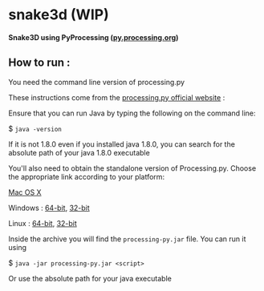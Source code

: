 # snake3d (WIP)

#### Snake3D using PyProcessing ([py.processing.org](py.processing.org))

## How to run :

You need the command line version of processing.py

These instructions come from the [processing.py official website](https://py.processing.org/tutorials/command-line/) :
 
Ensure that you can run Java by typing the following on the command line:

$ `java -version`

If it is not 1.8.0 even if you installed java 1.8.0, you can search for the absolute path of your java 1.8.0 executable

You'll also need to obtain the standalone version of Processing.py. Choose the appropriate link according to your platform:

[Mac OS X](http://py.processing.org/processing.py-macosx.tgz)

Windows : [64-bit](http://py.processing.org/processing.py-windows64.zip), [32-bit](http://py.processing.org/processing.py-windows32.zip)

Linux : [64-bit](http://py.processing.org/processing.py-linux64.tgz), [32-bit](http://py.processing.org/processing.py-linux32.tgz)

Inside the archive you will find the `processing-py.jar` file. You can run it using

$ `java -jar processing-py.jar <script>`

Or use the absolute path for your java executable
